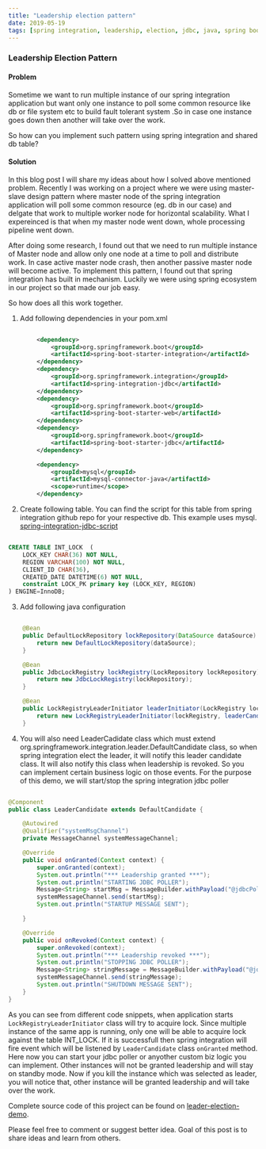 ```yaml
---
title: "Leadership election pattern"
date: 2019-05-19
tags: [spring integration, leadership, election, jdbc, java, spring boot]
---
```


### Leadership Election Pattern

#### Problem

Sometime we want to run multiple instance of our spring integration application but want only
one instance to poll some common resource like db or file system etc to build fault tolerant system
.So in case one instance goes down then another will take over the work.

So how can you implement such pattern using spring integration and shared db table?

#### Solution

In this blog post I will share my ideas about how I solved above mentioned problem. Recently I was working on a project
where we were using master-slave design pattern where master node of the spring integration application will poll some
common resource (eg. db in our case) and delgate that work to multiple worker node for horizontal scalability. What I 
expereinced is that when my master node went down, whole processing pipeline went down.
 
After doing some research, I found out that we need to run multiple instance of Master node and allow only one node at a
time to poll and distribute work. In case active master node crash, then another passive master node will become active.
To implement this pattern, I found out that spring integration has built in mechanism. Luckily we were using spring ecosystem
in our project so that made our job easy.

So how does all this work together. 

1. Add following dependencies in your pom.xml

```xml

        <dependency>
			<groupId>org.springframework.boot</groupId>
			<artifactId>spring-boot-starter-integration</artifactId>
		</dependency>
		<dependency>
			<groupId>org.springframework.integration</groupId>
			<artifactId>spring-integration-jdbc</artifactId>
		</dependency>
		<dependency>
			<groupId>org.springframework.boot</groupId>
			<artifactId>spring-boot-starter-web</artifactId>
		</dependency>
		<dependency>
			<groupId>org.springframework.boot</groupId>
			<artifactId>spring-boot-starter-jdbc</artifactId>
		</dependency>

		<dependency>
			<groupId>mysql</groupId>
			<artifactId>mysql-connector-java</artifactId>
			<scope>runtime</scope>
		</dependency>
```

2. Create following table. You can find the script for this table from spring integration github repo for your respective db. This example uses mysql. [spring-integration-jdbc-script]('https://github.com/spring-projects/spring-integration/tree/master/spring-integration-jdbc/src/main/resources/org/springframework/integration/jdbc')

```sql

CREATE TABLE INT_LOCK  (
	LOCK_KEY CHAR(36) NOT NULL,
	REGION VARCHAR(100) NOT NULL,
	CLIENT_ID CHAR(36),
	CREATED_DATE DATETIME(6) NOT NULL,
	constraint LOCK_PK primary key (LOCK_KEY, REGION)
) ENGINE=InnoDB;
```

3. Add following java configuration

```java

    @Bean
    public DefaultLockRepository lockRepository(DataSource dataSource) {
        return new DefaultLockRepository(dataSource);
    }

    @Bean
    public JdbcLockRegistry lockRegistry(LockRepository lockRepository) {
        return new JdbcLockRegistry(lockRepository);
    }

    @Bean
    public LockRegistryLeaderInitiator leaderInitiator(LockRegistry lockRegistry) {
        return new LockRegistryLeaderInitiator(lockRegistry, leaderCandidate());
    }
```

4. You will also need LeaderCadidate class which must extend org.springframework.integration.leader.DefaultCandidate class, so when spring integration elect the leader, it will notify
this leader candidate class. It will also notify this class when leadership is revoked. So you can implement certain business logic on those events. For the purpose of this demo, we will
start/stop the spring integration jdbc poller

```java

@Component
public class LeaderCandidate extends DefaultCandidate {

    @Autowired
    @Qualifier("systemMsgChannel")
    private MessageChannel systemMessageChannel;

    @Override
    public void onGranted(Context context) {
        super.onGranted(context);
        System.out.println("*** Leadership granted ***");
        System.out.println("STARTING JDBC POLLER");
        Message<String> startMsg = MessageBuilder.withPayload("@jdbcPoller.start()").build();
        systemMessageChannel.send(startMsg);
        System.out.println("STARTUP MESSAGE SENT");

    }

    @Override
    public void onRevoked(Context context) {
        super.onRevoked(context);
        System.out.println("*** Leadership revoked ***");
        System.out.println("STOPPING JDBC POLLER");
        Message<String> stringMessage = MessageBuilder.withPayload("@jdbcPoller.stop()").build();
        systemMessageChannel.send(stringMessage);
        System.out.println("SHUTDOWN MESSAGE SENT");
    }
}

```

As you can see from different code snippets, when application starts ```LockRegistryLeaderInitiator``` class will try to acquire
lock. Since multiple instance of the same app is running, only one will be able to acquire lock against the table INT_LOCK. If it
is successfull then spring integration will fire event which will be listened by ```LeaderCandidate``` class ```onGranted``` method.
Here now you can start your jdbc poller or anyother custom biz logic you can implement. Other instances will not be granted leadership
and will stay on standby mode. Now if you kill the instance which was selected as leader, you will notice that, other instance will be
granted leadership and will take over the work.


Complete source code of this project can be found on [leader-election-demo]('https://github.com/pritspatel/leader-election-demo').

Please feel free to comment or suggest better idea. Goal of this post is to share ideas and learn from others.